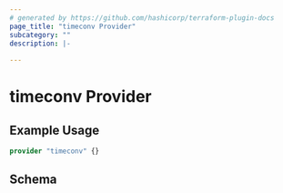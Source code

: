 ```yaml
---
# generated by https://github.com/hashicorp/terraform-plugin-docs
page_title: "timeconv Provider"
subcategory: ""
description: |-
  
---
```


# timeconv Provider



## Example Usage

```terraform
provider "timeconv" {}
```

<!-- schema generated by tfplugindocs -->
## Schema
